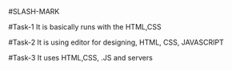#SLASH-MARK

#Task-1
It is basically runs with the HTML,CSS

#Task-2
It is using editor for designing, HTML, CSS, JAVASCRIPT

#Task-3
It uses HTML,CSS, .JS and servers 
